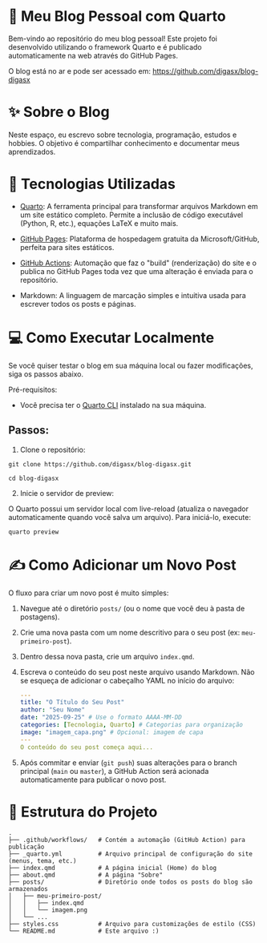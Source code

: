 # 🚀 Meu Blog Pessoal com Quarto

Bem-vindo ao repositório do meu blog pessoal! Este projeto foi desenvolvido utilizando o framework Quarto e é publicado automaticamente na web através do GitHub Pages.

O blog está no ar e pode ser acessado em:
https://github.com/digasx/blog-digasx

# ✨ Sobre o Blog

Neste espaço, eu escrevo sobre tecnologia, programação, estudos e hobbies. O objetivo é compartilhar conhecimento e documentar meus aprendizados.

# 🔧 Tecnologias Utilizadas

- [Quarto](https://quarto.org/): A ferramenta principal para transformar arquivos Markdown em um site estático completo. Permite a inclusão de código executável (Python, R, etc.), equações LaTeX e muito mais.

- [GitHub Pages](https://pages.github.com/): Plataforma de hospedagem gratuita da Microsoft/GitHub, perfeita para sites estáticos.

- [GitHub Actions](https://github.com/features/actions): Automação que faz o "build" (renderização) do site e o publica no GitHub Pages toda vez que uma alteração é enviada para o repositório.

- Markdown: A linguagem de marcação simples e intuitiva usada para escrever todos os posts e páginas.

# 💻 Como Executar Localmente

Se você quiser testar o blog em sua máquina local ou fazer modificações, siga os passos abaixo.

Pré-requisitos:

- Você precisa ter o [Quarto CLI](https://quarto.org/docs/get-started/) instalado na sua máquina.

## Passos:

1. Clone o repositório:


`git clone https://github.com/digasx/blog-digasx.git`

`cd blog-digasx`

2. Inicie o servidor de preview:

O Quarto possui um servidor local com live-reload (atualiza o navegador automaticamente quando você salva um arquivo). Para iniciá-lo, execute:


`quarto preview`

# ✍️ Como Adicionar um Novo Post

O fluxo para criar um novo post é muito simples:

1. Navegue até o diretório `posts/` (ou o nome que você deu à pasta de postagens).

2. Crie uma nova pasta com um nome descritivo para o seu post (ex: `meu-primeiro-post`).

3. Dentro dessa nova pasta, crie um arquivo `index.qmd`.

4. Escreva o conteúdo do seu post neste arquivo usando Markdown. Não se esqueça de adicionar o cabeçalho YAML no início do arquivo:

    ```yaml
    ---
    title: "O Título do Seu Post"
    author: "Seu Nome"
    date: "2025-09-25" # Use o formato AAAA-MM-DD
    categories: [Tecnologia, Quarto] # Categorias para organização
    image: "imagem_capa.png" # Opcional: imagem de capa
    ---
    O conteúdo do seu post começa aqui...
    ```


5. Após commitar e enviar (`git push`) suas alterações para o branch principal (`main` ou `master`), a GitHub Action será acionada automaticamente para publicar o novo post.

# 📁 Estrutura do Projeto

```
.
├── .github/workflows/   # Contém a automação (GitHub Action) para publicação
├── _quarto.yml          # Arquivo principal de configuração do site (menus, tema, etc.)
├── index.qmd            # A página inicial (Home) do blog
├── about.qmd            # A página "Sobre"
├── posts/               # Diretório onde todos os posts do blog são armazenados
│   ├── meu-primeiro-post/
│   │   ├── index.qmd
│   │   └── imagem.png
│   └── ...
├── styles.css           # Arquivo para customizações de estilo (CSS)
└── README.md            # Este arquivo :)
```